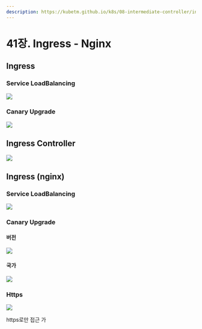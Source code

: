 ```yaml
---
description: https://kubetm.github.io/k8s/08-intermediate-controller/ingress/
---
```


# 41장. Ingress - Nginx

## Ingress

### Service LoadBalancing

![](<../../.gitbook/assets/image (190).png>)

### Canary Upgrade

![](<../../.gitbook/assets/image (194).png>)



## Ingress Controller

![](<../../.gitbook/assets/image (189).png>)

## Ingress (nginx)

### Service LoadBalancing

![](<../../.gitbook/assets/image (195).png>)

### Canary Upgrade

#### 버전

![](<../../.gitbook/assets/image (191).png>)

#### 국가

![](<../../.gitbook/assets/image (193).png>)

### Https

![](<../../.gitbook/assets/image (192).png>)

https로만 접근 가
